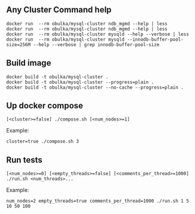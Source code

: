 
## Any Cluster Command help
```
docker run  --rm obulka/mysql-cluster ndb_mgmd --help | less
docker run  --rm obulka/mysql-cluster ndb_mgmd --help | less
docker run  --rm obulka/mysql-cluster mysqld --help --verbose | less
docker run  --rm obulka/mysql-cluster mysqld --innodb-buffer-pool-size=256M --help --verbose | grep innodb-buffer-pool-size
```
## Build image
```
docker build -t obulka/mysql-cluster .
docker build -t obulka/mysql-cluster --progress=plain .
docker build -t obulka/mysql-cluster --no-cache --progress=plain .
```
## Up docker compose
```
[<cluster>=false] ./compose.sh [<num_nodes>=1]
```
Example:
```
cluster=true ./compose.sh 3
```
## Run tests
```
[<num_nodes>=0] [<empty_threads>=false] [<comments_per_thread>=1000] ./run.sh <num_threads>...
```
Example:
```
num_nodes=2 empty_threads=true comments_per_thread=1000 ./run.sh 1 5 10 50 100
```
